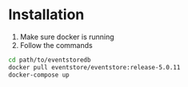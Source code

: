 
# Installation
1. Make sure docker is running
2. Follow the commands

``` bash
cd path/to/eventstoredb
docker pull eventstore/eventstore:release-5.0.11
docker-compose up
``````